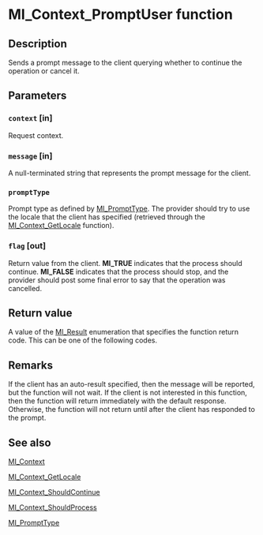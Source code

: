 # MI_Context_PromptUser function

## Description

Sends a prompt message to the client querying whether to continue the operation or cancel it.

## Parameters

### `context` [in]

Request context.

### `message` [in]

A null-terminated string that represents the prompt message for the client.

### `promptType`

Prompt type as defined by [MI_PromptType](https://learn.microsoft.com/windows/desktop/api/mi/ne-mi-mi_prompttype). The
provider should try to use the locale that the client has specified (retrieved through the
[MI_Context_GetLocale](https://learn.microsoft.com/previous-versions/windows/desktop/api/mi/nf-mi-mi_context_getlocale) function).

### `flag` [out]

Return value from the client. **MI_TRUE** indicates that the process should continue.
**MI_FALSE** indicates that the process should stop, and the provider should post some
final error to say that the operation was cancelled.

## Return value

A value of the [MI_Result](https://learn.microsoft.com/windows/desktop/api/mi/ne-mi-mi_result) enumeration that specifies the
function return code. This can be one of the following codes.

## Remarks

If the client has an auto-result specified, then the message will be reported, but the function will not wait.
If the client is not interested in this function, then the function will return immediately with the default
response. Otherwise, the function will not return until after the client has responded to the prompt.

## See also

[MI_Context](https://learn.microsoft.com/windows/desktop/api/mi/ns-mi-mi_context)

[MI_Context_GetLocale](https://learn.microsoft.com/previous-versions/windows/desktop/api/mi/nf-mi-mi_context_getlocale)

[MI_Context_ShouldContinue](https://learn.microsoft.com/previous-versions/windows/desktop/api/mi/nf-mi-mi_context_shouldcontinue)

[MI_Context_ShouldProcess](https://learn.microsoft.com/previous-versions/windows/desktop/api/mi/nf-mi-mi_context_shouldprocess)

[MI_PromptType](https://learn.microsoft.com/windows/desktop/api/mi/ne-mi-mi_prompttype)